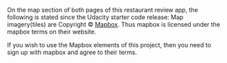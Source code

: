 On the map section of both pages of this restaurant review app, the following is stated since the Udacity starter code release:
Map imagery(tiles) are Copyright © [Mapbox](https://www.mapbox.com/).
Thus mapbox is licensed under the mapbox terms on their website.

If you wish to use the Mapbox elements of this project, then you need to sign up with mapbox and agree to their terms.

